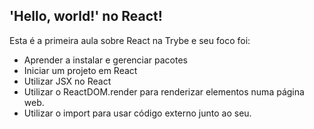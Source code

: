 ## 'Hello, world!' no React!

Esta é a primeira aula sobre React na Trybe e seu foco foi:
- Aprender a instalar e gerenciar pacotes
- Iniciar um projeto em React
- Utilizar JSX no React
- Utilizar o ReactDOM.render para renderizar elementos numa página web.
- Utilizar o import para usar código externo junto ao seu.

